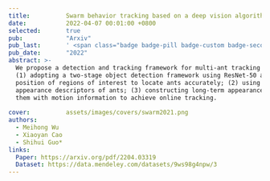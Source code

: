 ```yaml
---
title:          Swarm behavior tracking based on a deep vision algorithm
date:           2022-04-07 00:01:00 +0800
selected:       true
pub:            "Arxiv"
pub_last:       ' <span class="badge badge-pill badge-custom badge-secondary">Preprint</span>'
pub_date:       "2022"
abstract: >-
  We propose a detection and tracking framework for multi-ant tracking in the videos by: 
  (1) adopting a two-stage object detection framework using ResNet-50 as backbone and coding the
  position of regions of interest to locate ants accurately; (2) using the ResNet model to develop the
  appearance descriptors of ants; (3) constructing long-term appearance sequences and combining
  them with motion information to achieve online tracking. 
  
cover:          assets/images/covers/swarm2021.png
authors:
  - Meihong Wu
  - Xiaoyan Cao
  - Shihui Guo*
links:
  Paper: https://arxiv.org/pdf/2204.03319
  Dataset: https://data.mendeley.com/datasets/9ws98g4npw/3
---
```

